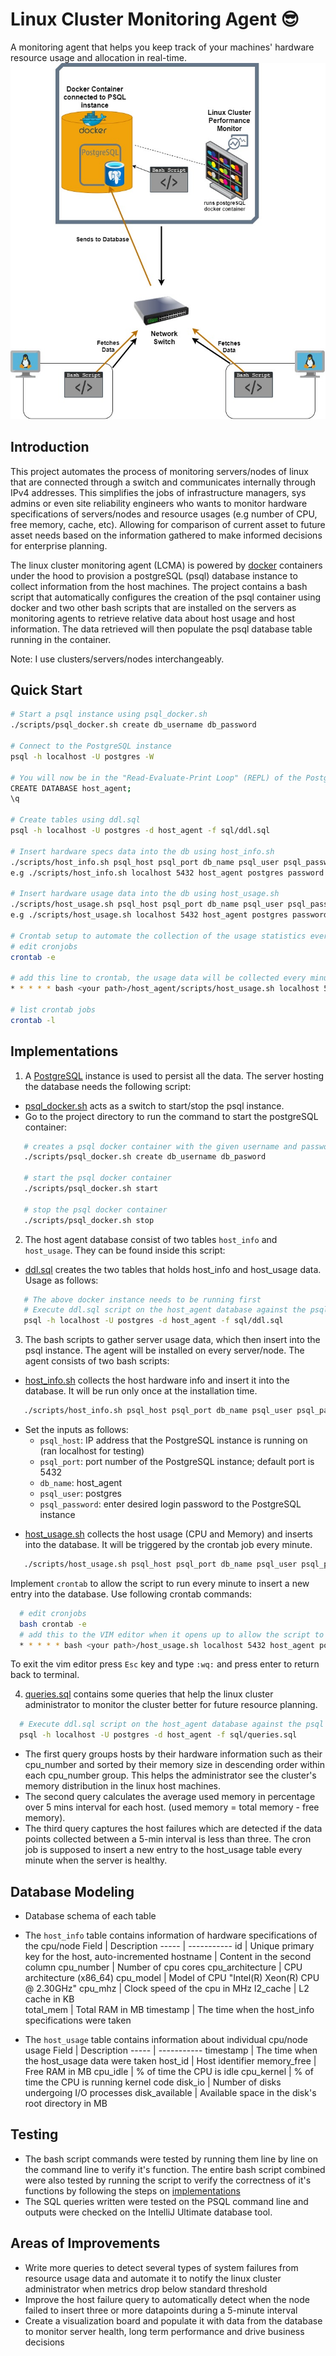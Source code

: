 # Linux Cluster Monitoring Agent 😎
A monitoring agent that helps you keep track of your machines' hardware resource usage and allocation in real-time.
![Architecture Overview](./assets/LCMA_diagram.jpg)

## Introduction
This project automates the process of monitoring servers/nodes of linux that are connected through a switch and communicates internally through IPv4 addresses. This simplifies the jobs of infrastructure managers, sys admins or even site reliability engineers who wants to monitor hardware specifications of servers/nodes and resource usages (e.g number of CPU, free memory, cache, etc). Allowing for comparison of current asset to future asset needs based on the information gathered to make informed decisions for enterprise planning. 

The linux cluster monitoring agent (LCMA) is powered by [docker](https://docs.docker.com/) containers under the hood to provision a postgreSQL (psql) database instance to collect information from the host machines. The project contains a bash script that automatically configures the creation of the psql container using docker and two other bash scripts that are installed on the servers as monitoring agents to retrieve relative data about host usage and host information. The data retrieved will then populate the psql database table running in the container.

Note: I use clusters/servers/nodes interchangeably. 

## Quick Start
```bash
# Start a psql instance using psql_docker.sh
./scripts/psql_docker.sh create db_username db_password

# Connect to the PostgreSQL instance
psql -h localhost -U postgres -W

# You will now be in the "Read-Evaluate-Print Loop" (REPL) of the PostgreSQL instance (`postgres=#`), create a database using the following command:
CREATE DATABASE host_agent;
\q

# Create tables using ddl.sql
psql -h localhost -U postgres -d host_agent -f sql/ddl.sql

# Insert hardware specs data into the db using host_info.sh
./scripts/host_info.sh psql_host psql_port db_name psql_user psql_password
e.g ./scripts/host_info.sh localhost 5432 host_agent postgres password

# Insert hardware usage data into the db using host_usage.sh
./scripts/host_usage.sh psql_host psql_port db_name psql_user psql_password
e.g ./scripts/host_usage.sh localhost 5432 host_agent postgres password

# Crontab setup to automate the collection of the usage statistics every minute
# edit cronjobs
crontab -e 

# add this line to crontab, the usage data will be collected every minute (indicated by * * * * *)
* * * * * bash <your path>/host_agent/scripts/host_usage.sh localhost 5432 host_agent postgres password > /tmp/host_usage.log

# list crontab jobs
crontab -l
```

## Implementations
1. A [PostgreSQL](https://www.postgresql.org/) instance is used to persist all the data. The server hosting the database needs the following script:
  - [psql_docker.sh](./scripts/psql_docker.sh) acts as a switch to start/stop the psql instance.
  - Go to the project directory to run the command to start the postgreSQL container:
  ```bash 
     # creates a psql docker container with the given username and password
     ./scripts/psql_docker.sh create db_username db_pasword
     
     # start the psql docker container
     ./scripts/psql_docker.sh start
     
     # stop the psql docker container
     ./scripts/psql_docker.sh stop
  ```

2. The host agent database consist of two tables `host_info` and `host_usage`. They can be found inside this script:
  - [ddl.sql](./sql/ddl.sql) creates the two tables that holds host_info and host_usage data. Usage as follows:
  ```bash 
     # The above docker instance needs to be running first 
     # Execute ddl.sql script on the host_agent database against the psql instance
     psql -h localhost -U postgres -d host_agent -f sql/ddl.sql 
  ```

3. The bash scripts to gather server usage data, which then insert into the psql instance. The agent will be installed on every server/node. The agent consists of two bash scripts:

  - [host_info.sh](./scripts/host_info.sh) collects the host hardware info and insert it into the database. It will be run only once at the installation time.
  ```bash
     ./scripts/host_info.sh psql_host psql_port db_name psql_user psql_password
  ```
   * Set the inputs as follows:
      *  `psql_host`: IP address that the PostgreSQL instance is running on (ran localhost for testing)
      * `psql_port`: port number of the PostgreSQL instance; default port is 5432
      * `db_name`: host_agent
      * `psql_user`: postgres
      * `psql_password`: enter desired login password to the PostgreSQL instance

  - [host_usage.sh](./scripts/host_usage.sh) collects the host usage (CPU and Memory) and inserts into the database. It will be triggered by the crontab job every minute.
  ```bash
     ./scripts/host_usage.sh psql_host psql_port db_name psql_user psql_password
  ```  
  Implement `crontab` to allow the script to run every minute to insert a new entry into the database. Use following crontab commands:
  ```bash 
    # edit cronjobs
    bash crontab -e
    # add this to the VIM editor when it opens up to allow the script to run every minute
    * * * * * bash <your path>/host_usage.sh localhost 5432 host_agent postgres password > /tmp/host_usage.log
  ```
  To exit the vim editor press `Esc` key and type `:wq:` and press enter to return back to terminal.
  
4. [queries.sql](./sql/queries.sql) contains some queries that help the linux cluster administrator to monitor the cluster better for future resource planning. 
  ```bash
    # Execute ddl.sql script on the host_agent database against the psql instance
    psql -h localhost -U postgres -d host_agent -f sql/queries.sql
  ```
  * The first query groups hosts by their hardware information such as their cpu_number and sorted by their memory size in descending order within each cpu_number group. This helps the administrator see the cluster's memory distribution in the linux host machines.
  * The second query calculates the average used memory in percentage over 5 mins interval for each host. (used memory = total memory - free memory).
  * The third query captures the host failures which are detected if the data points collected between a 5-min interval is less than three. The cron job is supposed to insert a new entry to the host_usage table every minute when the server is healthy. 
   
## Database Modeling
- Database schema of each table 
- The `host_info` table contains information of hardware specifications of the cpu/node
   Field | Description 
   ----- | ----------- 
  id | Unique primary key for the host, auto-incremented
  hostname | Content in the second column
  cpu_number | Number of cpu cores
  cpu_architecture | CPU architecture (x86_64)
  cpu_model | Model of CPU "Intel(R) Xeon(R) CPU @ 2.30GHz" 
  cpu_mhz | Clock speed of the cpu in MHz
  l2_cache |  L2 cache in KB   
  total_mem | Total RAM in MB
  timestamp | The time when the host_info specifications were taken

- The `host_usage` table contains information about individual cpu/node usage
   Field | Description 
   ----- | ----------- 
  timestamp | The time when the host_usage data were taken 
  host_id | Host identifier
  memory_free | Free RAM in MB
  cpu_idle | % of time the CPU is idle
  cpu_kernel | % of time the CPU is running kernel code
  disk_io | Number of disks undergoing I/O processes
  disk_available | Available space in the disk's root directory in MB

## Testing
- The bash script commands were tested by running them line by line on the command line to verify it's function. The entire bash script combined were also tested by running the script to verify the correctness of it's functions by following the steps on [implementations](#Implementations)
- The SQL queries written were tested on the PSQL command line and outputs were checked on the IntelliJ Ultimate database tool.

## Areas of Improvements
- Write more queries to detect several types of system failures from resource usage data and automate it to notify the linux cluster administrator when metrics drop below standard threshold
- Improve the host failure query to automatically detect when the node failed to insert three or more datapoints during a 5-minute interval
- Create a visualization board and populate it with data from the database to monitor server health, long term performance and drive business decisions
